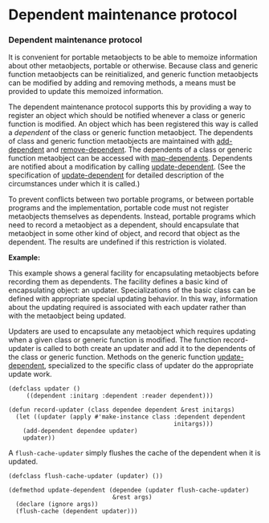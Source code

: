 Dependent maintenance protocol
==============================

### Dependent maintenance protocol

It is convenient for portable metaobjects to be able to memoize information about other metaobjects, portable or otherwise. Because class and generic function metaobjects can be reinitialized, and generic function metaobjects can be modified by adding and removing methods, a means must be provided to update this memoized information.

The dependent maintenance protocol supports this by providing a way to register an object which should be notified whenever a class or generic function is modified. An object which has been registered this way is called a *dependent* of the class or generic function metaobject. The dependents of class and generic function metaobjects are maintained with [add-dependent](/docs/meta-object-protocol/add-dependent) and [remove-dependent](/docs/meta-object-protocol/remove-dependent). The dependents of a class or generic function metaobject can be accessed with [map-dependents](/docs/meta-object-protocol/map-dependents). Dependents are notified about a modification by calling [update-dependent](/docs/meta-object-protocol/update-dependent). (See the specification of [update-dependent](/docs/meta-object-protocol/update-dependent) for detailed description of the circumstances under which it is called.)

To prevent conflicts between two portable programs, or between portable programs and the implementation, portable code must not register metaobjects themselves as dependents. Instead, portable programs which need to record a metaobject as a dependent, should encapsulate that metaobject in some other kind of object, and record that object as the dependent. The results are undefined if this restriction is violated.

**Example:**

This example shows a general facility for encapsulating metaobjects before recording them as dependents. The facility defines a basic kind of encapsulating object: an updater. Specializations of the basic class can be defined with appropriate special updating behavior. In this way, information about the updating required is associated with each updater rather than with the metaobject being updated.

Updaters are used to encapsulate any metaobject which requires updating when a given class or generic function is modified. The function record-updater is called to both create an updater and add it to the dependents of the class or generic function. Methods on the generic function [update-dependent](/docs/meta-object-protocol/update-dependent), specialized to the specific class of updater do the appropriate update work.

    (defclass updater ()
         ((dependent :initarg :dependent :reader dependent)))

    (defun record-updater (class dependee dependent &rest initargs)
      (let ((updater (apply #'make-instance class :dependent dependent
                                                  initargs)))
        (add-dependent dependee updater)
        updater))

A `flush-cache-updater` simply flushes the cache of the dependent when it is updated.

    (defclass flush-cache-updater (updater) ())

    (defmethod update-dependent (dependee (updater flush-cache-updater)
                                 &rest args)
      (declare (ignore args))
      (flush-cache (dependent updater)))
